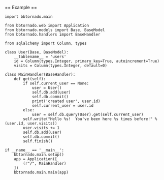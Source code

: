 
== Example ==
    
    import bbtornado.main
    
    from bbtornado.web import Application
    from bbtornado.models import Base, BaseModel
    from bbtornado.handlers import BaseHandler
    
    from sqlalchemy import Column, types
    
    class User(Base, BaseModel):
        __tablename__ = 'users'
        id = Column(types.Integer, primary_key=True, autoincrement=True)
        visits = Column(types.Integer, default=0)
    
    class MainHandler(BaseHandler):
        def get(self):
            if self.current_user == None:
                user = User()
                self.db.add(user)
                self.db.commit()
                print('created user', user.id)
                self.current_user = user.id
            else:
                user = self.db.query(User).get(self.current_user)
            self.write("Hello %s!  You've been here %s times before!" % (user.id, user.visits))
            user.visits += 1
            self.db.add(user)
            self.db.commit()
            self.finish()
    
    if __name__ == '__main__':
        bbtornado.main.setup()
        app = Application([
            (r"/", MainHandler)
        ])
        bbtornado.main.main(app)
